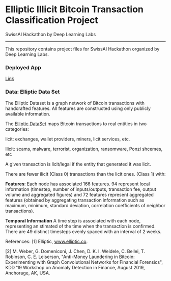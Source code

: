 <h1>Elliptic Illicit Bitcoin Transaction Classification Project</h1>
<n>SwissAI Hackathon by Deep Learning Labs</b>
<hr></hr>
This repository contains project files for SwissAI Hackathon organized by Deep Learning Labs.

<h3>Deployed App</h3> 
<a href="https://share.streamlit.io/alihussainia/swissai/main">Link</a>

<h3>Data: Elliptic Data Set</h3>

The Elliptic Dataset is a graph network of Bitcoin transactions with handcrafted features. All features are constructed using only publicly available information.

The <a href="https://www.kaggle.com/datasets/ellipticco/elliptic-data-set">Elliptic DataSet</a> maps Bitcoin transactions to real entities in two categories:

licit: exchanges, wallet providers, miners, licit services, etc.

Ilicit: scams, malware, terrorist, organization, ransomware, Ponzi shcemes, etc

A given transaction is licit/legal if the entity that generated it was licit.

There are fewer ilicit (Class 0) transactions than the licit ones. (Class 1) with:

<b>Features</b>: Each node has associated 166 features. 94 represent local information (timestep, number of inputs/outputs, transaction fee, output volume and aggregated figures) and 72 features represent aggregated features (obtained by aggregating transaction information such as maximum, minimum, standard deviation, correlation coefficients of neighbor transactions).

<b>Temporal Information</b> A time step is associated with each node, representing an stimated of the time when the transaction is confirmed. There are 49 distinct timesteps evenly spaced with an interval of 2 weeks.

References:
[1] Elliptic, www.elliptic.co.

[2] M. Weber, G. Domeniconi, J. Chen, D. K. I. Weidele, C. Bellei, T. Robinson, C. E. Leiserson, "Anti-Money Laundering in Bitcoin: Experimenting with Graph Convolutional Networks for Financial Forensics", KDD ’19 Workshop on Anomaly Detection in Finance, August 2019, Anchorage, AK, USA.

